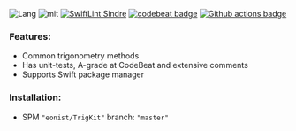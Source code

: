 ![Lang](https://img.shields.io/badge/Language-Swift-orange.svg)
![mit](https://img.shields.io/badge/License-MIT-brightgreen.svg)
[![SwiftLint Sindre](https://img.shields.io/badge/SwiftLint-Sindre-hotpink.svg)](https://github.com/sindresorhus/swiftlint-sindre)
[![codebeat badge](https://codebeat.co/badges/bd8521d9-565c-47ff-9bd0-49be2239f6b7)](https://codebeat.co/projects/github-com-eonist-trigkit-master)
[![Github actions badge](https://badgen.net/github/checks/eonist/TrigKit?icon=github&label=Build%20Status)](https://github.com/eonist/TrigKit/actions)

### Features:
- Common trigonometry methods
- Has unit-tests, A-grade at CodeBeat and extensive comments
- Supports Swift package manager

### Installation:
- SPM `"eonist/TrigKit"` branch: `"master"`
